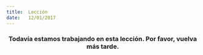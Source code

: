 ```yaml
---
title:  Lección
date:   12/01/2017
---
```


### <center>Todavía estamos trabajando en esta lección. Por favor, vuelva más tarde.</center>